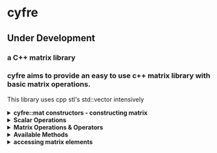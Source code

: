 # cyfre
## Under Development

### a C++ matrix library

### cyfre aims to provide an easy to use c++ matrix library with basic matrix operations.

This library uses cpp stl's std::vector intensively

<details>
<summary><b>cyfre::mat constructors - constructing matrix</b></summary>
<br>

```c++
#include <iostream>
#include <cyfre.hpp>

#define SQUARE_LENGTH 5
#define DEFAULT_VALUE 15
#define ROW_LEN 10
#define COL_LEN 20

int main()
{

  cyfre::mat<int> idet(IDENTITY,SQUARE_LENGTH);   // creates a 5x5 matrix, all values in main diagonal is 1
  
  cyfre::mat<int> scal(SCALAR,7,DEFAULT_VALUE);   // creates a 7x7 matrix, all values in main diagonal is 15
  
  cyfre::mat<int> nill(NULLZERO,SQUARE_LENGTH);   // creates a 5x5 matrix, where all values are 0 
  
  cyfre::mat<int> rect(ROW_LEN,COL_LEN,DEFAULT_VALUE); // creates a 10x20 matrix, where all values are 15
  
  cyfre::mat<int> costum(   // creates the matrix displayed below, converts it into a 2d vector
    {{1,2,3},
     {4,5,6},
     {7,8,9}
  });
  
  return 0;
}

```
</details>
  
<details>
<summary><b>Scalar Operations</b></summary>
<br>

```c++
#include <iostream>
#include <cyfre.hpp>

int main()
{
  cyfre::mat<int> a, b, c, d;
  cyfre::mat<int> origin_matrix(
    {{1,2,3},
     {4,5,6},
     {7,8,9}
  });
  
  // the methods below will return a scaled matrix of the original one
  
  a = original_matrix.get_scale(ADD,5);
  b = original_matrix.get_scale(SUB,5);
  c = original_matrix.get_scale(MUL,5);
  d = original_matrix.get_scale(DIV,5);
  
  
  // the methods below will scale the original matrix itself changing its own values
  
  original_matrix.scale(ADD,-10);
  original_matrix.scale(SUB,5);
  original_matrix.scale(MUL,23);
  original_matrix.scale(DIV,1);
  
  return 0;
}

```
  
</details>
  
<details>
<summary><b>Matrix Operations & Operators</b></summary>
<br>

  - addition(+)
  - subtraction(-)
  - multiplication(*)
  - hadamard product(mat::hadamard())
  
```c++
#include <iostream>
#include <cyfre.hpp>

int main()
{
  cyfre::mat<int> squared_matrix;
  cyfre::mat<int> product_matrix;
  cyfre::mat<int> origin_matrix(
    {{1,2,3},
     {4,5,6},
     {7,8,9}
  });
  
  // you can use the +,-,* operators to perform matrix addition, subtraction, and multiplication
  squared_matrix = original_matrix * original_matrix;
  
  // not to be confused with matrix multiplication, hadamard product multiply two matrix element by element only
  product_matrix = mat::hadamard(original_matrix,original_matrix);
  return 0;
}

```
</details>
  
  
<details>
<summary><b>Available Methods</b></summary>
<br>

```c++
#include <iostream>
#include <cyfre.hpp>

int main()
{
  
  cyfre::mat<int> back, t;
  cyfre::mat<int> origin_matrix(
    {{1,2,3},
     {4,5,6},
     {7,8,9}
  });
  
  
  // sums
  
  int total_sum = original_matrix.total();
  int main_diagonal_total_sum  = original_matrix.trace();
  
  
  
  // getting rows & column as vectors
  
  std::vector<int> first_row = original_matrix.row(0);  
  std::vector<int> second_column = original_matrix.column(1);
  
  
  
  // getting rows & columns as a collection of iterators
  
  std::vector<typename std::vector<int>::const_iterator> first_row_iterators = original_matrix.row_iterators(0);
  std::vector<typename std::vector<int>::const_iterator> second_column_iterators = original_matrix.column_iterators(1);
  
  
  
  // transpose of a matrix
  
  t = original_matrix.get_transpose(); // return a new transposed matrix
  t.transpose();  // transpose itself
  back = t;
  
  
  
  return 0;
}

```
</details>
  
<details>
<summary><b>accessing matrix elements</b></summary>
<br>

```c++
#include <iostream>
#include <cyfre.hpp>

int main()
{
  cyfre::mat<int> a, b, c, d;
  cyfre::mat<int> nums(
    {{1,2,3},
     {4,5,6},
     {7,8,9}
  });
  
  for(size_t i=0; i<nums.height; ++i)
  {
    for(size_t j=0; j<nums.width; ++j)
    {
      // the .matrix is a 2d vector member of the mat class, so you can treat it and use it like a 2d vector
      std::cout<<nums.matrix[i][j]<<'\t';
    }
    std::cout<<'\n';
  }
  
  return 0;
}

```
  
</details>
